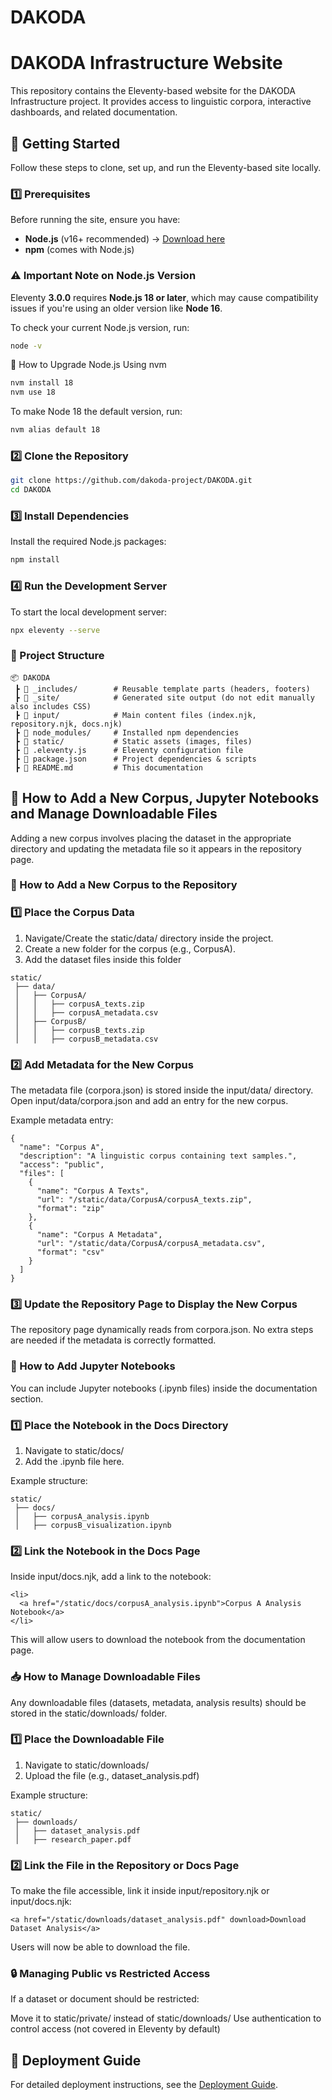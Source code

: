 # DAKODA

# DAKODA Infrastructure Website

This repository contains the Eleventy-based website for the DAKODA Infrastructure project. It provides access to linguistic corpora, interactive dashboards, and related documentation.

## 🚀 Getting Started

Follow these steps to clone, set up, and run the Eleventy-based site locally.

### **1️⃣ Prerequisites**
Before running the site, ensure you have:
- **Node.js** (v16+ recommended) → [Download here](https://nodejs.org/)
- **npm** (comes with Node.js)

### **⚠️ Important Note on Node.js Version**

Eleventy **3.0.0** requires **Node.js 18 or later**, which may cause compatibility issues if you're using an older version like **Node 16**.

To check your current Node.js version, run:
```sh
node -v
```
🔄 How to Upgrade Node.js Using nvm
```sh
nvm install 18
nvm use 18
```
To make Node 18 the default version, run:
```sh
nvm alias default 18
```


### **2️⃣ Clone the Repository**
```sh
git clone https://github.com/dakoda-project/DAKODA.git
cd DAKODA
```
### 3️⃣ Install Dependencies
Install the required Node.js packages:
```sh
npm install
```
### 4️⃣ Run the Development Server
To start the local development server:
```sh
npx eleventy --serve
```

### 📂 Project Structure
```
📦 DAKODA
 ┣ 📂 _includes/        # Reusable template parts (headers, footers)
 ┣ 📂 _site/            # Generated site output (do not edit manually also includes CSS)
 ┣ 📂 input/            # Main content files (index.njk, repository.njk, docs.njk)
 ┣ 📂 node_modules/     # Installed npm dependencies
 ┣ 📂 static/           # Static assets (images, files)
 ┣ 📜 .eleventy.js      # Eleventy configuration file
 ┣ 📜 package.json      # Project dependencies & scripts
 ┣ 📜 README.md         # This documentation
```

## 🚀 How to Add a New Corpus, Jupyter Notebooks and Manage Downloadable Files

Adding a new corpus involves placing the dataset in the appropriate directory and updating the metadata file so it appears in the repository page.
### 📂 How to Add a New Corpus to the Repository
### **1️⃣ Place the Corpus Data**
1. Navigate/Create the static/data/ directory inside the project.
2. Create a new folder for the corpus (e.g., CorpusA).
3. Add the dataset files inside this folder
```
static/
 ├── data/
 │   ├── CorpusA/
 │   │   ├── corpusA_texts.zip
 │   │   ├── corpusA_metadata.csv
 │   ├── CorpusB/
 │   │   ├── corpusB_texts.zip
 │   │   ├── corpusB_metadata.csv
```
### **2️⃣ Add Metadata for the New Corpus**
The metadata file (corpora.json) is stored inside the input/data/ directory. Open input/data/corpora.json and add an entry for the new corpus.

Example metadata entry:
```
{
  "name": "Corpus A",
  "description": "A linguistic corpus containing text samples.",
  "access": "public",
  "files": [
    {
      "name": "Corpus A Texts",
      "url": "/static/data/CorpusA/corpusA_texts.zip",
      "format": "zip"
    },
    {
      "name": "Corpus A Metadata",
      "url": "/static/data/CorpusA/corpusA_metadata.csv",
      "format": "csv"
    }
  ]
}

```
### 3️⃣ Update the Repository Page to Display the New Corpus
The repository page dynamically reads from corpora.json. No extra steps are needed if the metadata is correctly formatted.

### 📓 How to Add Jupyter Notebooks
You can include Jupyter notebooks (.ipynb files) inside the documentation section.
### **1️⃣ Place the Notebook in the Docs Directory**
1. Navigate to static/docs/
2. Add the .ipynb file here.

Example structure:
```
static/
 ├── docs/
 │   ├── corpusA_analysis.ipynb
 │   ├── corpusB_visualization.ipynb
```
### **2️⃣ Link the Notebook in the Docs Page**
Inside input/docs.njk, add a link to the notebook:
```
<li>
  <a href="/static/docs/corpusA_analysis.ipynb">Corpus A Analysis Notebook</a>
</li>
```
This will allow users to download the notebook from the documentation page.

### 📥 How to Manage Downloadable Files
Any downloadable files (datasets, metadata, analysis results) should be stored in the static/downloads/ folder.

### **1️⃣ Place the Downloadable File**
1. Navigate to static/downloads/
2. Upload the file (e.g., dataset_analysis.pdf)

Example structure:
```
static/
 ├── downloads/
 │   ├── dataset_analysis.pdf
 │   ├── research_paper.pdf
```
### **2️⃣ Link the File in the Repository or Docs Page**
To make the file accessible, link it inside input/repository.njk or input/docs.njk:
```
<a href="/static/downloads/dataset_analysis.pdf" download>Download Dataset Analysis</a>
```
Users will now be able to download the file.

### 🔒 Managing Public vs Restricted Access
If a dataset or document should be restricted:

Move it to static/private/ instead of static/downloads/
Use authentication to control access (not covered in Eleventy by default)

## 🚀 Deployment Guide
For detailed deployment instructions, see the [Deployment Guide](DEPLOYMENT.md).


